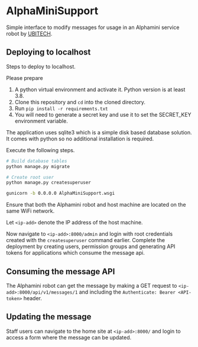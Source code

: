 # AlphaMiniSupport
Simple interface to modify messages for usage in an Alphamini service robot by [UBITECH](https://www.ubitech.eu/).

## Deploying to localhost
Steps to deploy to localhost. 

Please prepare

1. A python virtual environment and activate it. Python version is at least 3.8. 
2. Clone this repository and `cd` into the cloned directory. 
3. Run `pip install -r requirements.txt`
4. You will need to generate a secret key and use it to set the SECRET_KEY environment variable. 

The application uses sqlite3 which is a simple disk based database solution. It comes with python so no additional installation is required. 

Execute the following steps.

```bash
# Build database tables
python manage.py migrate

# Create root user
python manage.py createsuperuser

gunicorn -b 0.0.0.0 AlphaMiniSupport.wsgi
```

Ensure that both the Alphamini robot and host machine are located on the same WiFi network. 

Let `<ip-add>` denote the IP address of the host machine.

Now navigate to `<ip-add>:8000/admin` and login with root credentials created with the `createsuperuser` command earlier. Complete the deployment by creating users, permission groups and generating API tokens for applications 
which consume the message api. 

## Consuming the message API
The Alphamini robot can get the message by making a GET request to `<ip-add>:8000/api/v1/messages/1` and including the `Authenticate: Bearer <API-token>`
header.

## Updating the message
Staff users can navigate to the home site at `<ip-add>:8000/` and login to access a form where the message can be updated. 
